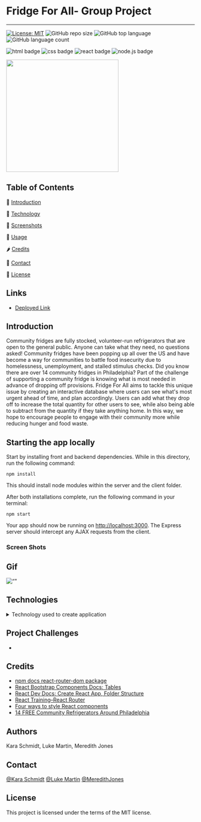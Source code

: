 # Fridge For All- Group Project

---

[![License: MIT](https://img.shields.io/badge/License-MIT-yellow.svg)](https://opensource.org/licenses/MIT)
![GitHub repo size](https://img.shields.io/github/repo-size/meredithajones/Fridge_For_All?logo=github)
![GitHub top language](https://img.shields.io/github/languages/top/meredithajones/Fridge_For_All?color=green&logo=github&logoColor=green)
![GitHub language count](https://img.shields.io/github/languages/count/meredithajones/Fridge_For_All)

![html badge](https://img.shields.io/badge/html5%20-%23E34F26.svg?&style=for-the-badge&logo=html5&logoColor=white)
![css badge](https://img.shields.io/badge/css3%20-%231572B6.svg?&style=for-the-badge&logo=css3&logoColor=white)
![react badge](https://img.shields.io/badge/react%20-%2320232a.svg?&style=for-the-badge&logo=react&logoColor=%2361DAFB)
![node.js badge](https://img.shields.io/badge/node.js%20-%2343853D.svg?&style=for-the-badge&logo=node.js&logoColor=white)

<img src="https://raw.githubusercontent.com/meredithajones/Fridge_For_All/main/client/public/imgs/FFA.png" width="300">

## Table of Contents

🥬 [Introduction](#Introduction)

🍅 [Technology](#Technologies)

🍞 [Screenshots](#Screenshots)

🥑 [Usage](#Usage)

🌶️ [Credits](#Credits)

🍉 [Contact](#Contact)

🧄 [License](#License)

## Links

- [Deployed Link]()

## Introduction

Community fridges are fully stocked, volunteer-run refrigerators that are open to the general public. Anyone can take what they need, no questions asked! Community fridges have been popping up all over the US and have become a way for communities to battle food insecurity due to homelessness, unemployment, and stalled stimulus checks. Did you know there are over 14 community fridges in Philadelphia? Part of the challenge of supporting a community fridge is knowing what is most needed in advance of dropping off provisions. Fridge For All aims to tackle this unique issue by creating an interactive database where users can see what's most urgent ahead of time, and plan accordingly. Users can add what they drop off to increase the total quantity for other users to see, while also being able to subtract from the quantity if they take anything home. In this way, we hope to encourage people to engage with their community more while reducing hunger and food waste.

## Starting the app locally

Start by installing front and backend dependencies. While in this directory, run the following command:

```
npm install
```

This should install node modules within the server and the client folder.

After both installations complete, run the following command in your terminal:

```
npm start
```

Your app should now be running on <http://localhost:3000>. The Express server should intercept any AJAX requests from the client.

### Screen Shots

## Gif

![“"]()

## Technologies

<details>
<summary>Technology used to create application</summary>

- React

- JSON Web Token

- Bcrypt

- Mongo DB

- CSS/Bootstrap

- HTML5

- Node.js

- Express.js

- Heroku

- Font Awesome
</details>

## Project Challenges

-

## Credits

- [npm docs react-router-dom package](https://www.npmjs.com/package/react-router-dom)
- [React Bootstrap Components Docs: Tables](https://react-bootstrap.github.io/components/table/)
- [React Dev Docs: Create React App, Folder Structure](https://create-react-app.dev/docs/folder-structure/)
- [React Training–React Router](https://reactrouter.com/web/guides/primary-components)
- [Four ways to style React components](https://codeburst.io/4-four-ways-to-style-react-components-ac6f323da822)
- [14 FREE Community Refrigerators Around Philadelphia](https://www.thecitypulse.com/post/community-refrigerators)

## Authors

Kara Schmidt, Luke Martin, Meredith Jones

## Contact

[@Kara Schmidt](https://github.com/karajsch)
[@Luke Martin](https://github.com/LukeMartin-123)
[@MeredithJones](https://github.com/meredithajones)

## License

This project is licensed under the terms of the MIT license.
